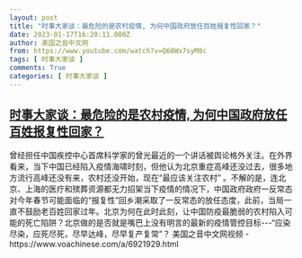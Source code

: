 ```yaml
---
layout: post
title: "时事大家谈：最危险的是农村疫情, 为何中国政府放任百姓报复性回家？"
date: 2023-01-17T16:20:11.000Z
author: 美国之音中文网
from: https://www.youtube.com/watch?v=Q68Wx7syM8c
tags: [ 时事大家谈 ]
comments: True
categories: [ 时事大家谈 ]
---
```

<!--1673972411000-->
[时事大家谈：最危险的是农村疫情, 为何中国政府放任百姓报复性回家？](https://www.youtube.com/watch?v=Q68Wx7syM8c)
------

<div>
曾经担任中国疾控中心首席科学家的曾光最近的一个讲话被舆论格外关注。在外界看来，当下中国已经陷入疫情海啸时刻，但他认为北京重症高峰还没过去，很多地方流行高峰还没有来，农村还没开始，现在“最应该关注农村” 。不解的是，连北京、上海的医疗和殡葬资源都无力招架当下疫情的情况下，中国政府政府一反常态对今年春节可能面临的“报复性”回乡潮采取了一反常态的放任态度，此前，当局一直不鼓励老百姓回家过年。北京为何在此时此刻，让中国防疫最脆弱的农村陷入可能的死亡陷阱？北京做的是否就是嘴巴上没有明言的最新的疫情管控目标---“应染尽染，应死尽死，尽早达峰，尽早复产复常”？ 美国之音中文网视频 - https://www.voachinese.com/a/6921929.html
</div>

